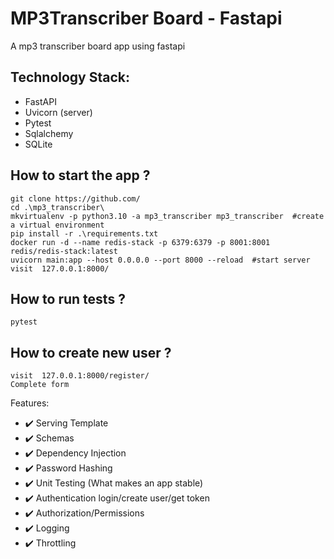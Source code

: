# MP3Transcriber Board - Fastapi
A mp3 transcriber board app using fastapi

## Technology Stack:
* FastAPI
* Uvicorn (server)
* Pytest
* Sqlalchemy
* SQLite


## How to start the app ?
```
git clone https://github.com/
cd .\mp3_transcriber\
mkvirtualenv -p python3.10 -a mp3_transcriber mp3_transcriber  #create a virtual environment
pip install -r .\requirements.txt
docker run -d --name redis-stack -p 6379:6379 -p 8001:8001 redis/redis-stack:latest
uvicorn main:app --host 0.0.0.0 --port 8000 --reload  #start server
visit  127.0.0.1:8000/
```

## How to run tests ?
```
pytest
```

## How to create new user ?
```
visit  127.0.0.1:8000/register/
Complete form
```

Features:
 - ✔️ Serving Template
 - ✔️ Schemas
 - ✔️ Dependency Injection
 - ✔️ Password Hashing
 - ✔️ Unit Testing (What makes an app stable)
 - ✔️ Authentication login/create user/get token
 - ✔️ Authorization/Permissions 
 - ✔️ Logging
 - ✔️ Throttling
